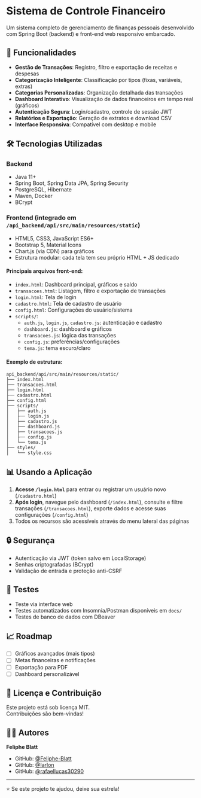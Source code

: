 # Sistema de Controle Financeiro

Um sistema completo de gerenciamento de finanças pessoais desenvolvido com Spring Boot (backend) e front-end web responsivo embarcado.

## 🚀 Funcionalidades

- **Gestão de Transações**: Registro, filtro e exportação de receitas e despesas
- **Categorização Inteligente**: Classificação por tipos (fixas, variáveis, extras)
- **Categorias Personalizadas**: Organização detalhada das transações
- **Dashboard Interativo**: Visualização de dados financeiros em tempo real (gráficos)
- **Autenticação Segura**: Login/cadastro, controle de sessão JWT
- **Relatórios e Exportação**: Geração de extratos e download CSV
- **Interface Responsiva**: Compatível com desktop e mobile

## 🛠️ Tecnologias Utilizadas

### Backend
- Java 11+
- Spring Boot, Spring Data JPA, Spring Security
- PostgreSQL, Hibernate
- Maven, Docker
- BCrypt

### Frontend (integrado em `/api_backend/api/src/main/resources/static`)
- HTML5, CSS3, JavaScript ES6+
- Bootstrap 5, Material Icons
- Chart.js (via CDN) para gráficos
- Estrutura modular: cada tela tem seu próprio HTML + JS dedicado

#### Principais arquivos front-end:
- `index.html`: Dashboard principal, gráficos e saldo
- `transacoes.html`: Listagem, filtro e exportação de transações
- `login.html`: Tela de login
- `cadastro.html`: Tela de cadastro de usuário
- `config.html`: Configurações do usuário/sistema
- `scripts/`: 
  - `auth.js`, `login.js`, `cadastro.js`: autenticação e cadastro
  - `dashboard.js`: dashboard e gráficos
  - `transacoes.js`: lógica das transações
  - `config.js`: preferências/configurações
  - `tema.js`: tema escuro/claro

#### Exemplo de estrutura:
```
api_backend/api/src/main/resources/static/
├── index.html
├── transacoes.html
├── login.html
├── cadastro.html
├── config.html
├── scripts/
│   ├── auth.js
│   ├── login.js
│   ├── cadastro.js
│   ├── dashboard.js
│   ├── transacoes.js
│   ├── config.js
│   └── tema.js
├── styles/
│   └── style.css
```

## 📊 Usando a Aplicação

1. **Acesse `/login.html`** para entrar ou registrar um usuário novo (`/cadastro.html`)
2. **Após login**, navegue pelo dashboard (`/index.html`), consulte e filtre transações (`/transacoes.html`), exporte dados e acesse suas configurações (`/config.html`)
3. Todos os recursos são acessíveis através do menu lateral das páginas

## 🔒 Segurança
- Autenticação via JWT (token salvo em LocalStorage)
- Senhas criptografadas (BCrypt)
- Validação de entrada e proteção anti-CSRF

## 🧪 Testes
- Teste via interface web
- Testes automatizados com Insomnia/Postman disponíveis em `docs/`
- Testes de banco de dados com DBeaver

## 📈 Roadmap
- [ ] Gráficos avançados (mais tipos)
- [ ] Metas financeiras e notificações
- [ ] Exportação para PDF
- [ ] Dashboard personalizável

## 📄 Licença e Contribuição

Este projeto está sob licença MIT.  
Contribuições são bem-vindas!

## 👨‍💻 Autores

**Feliphe Blatt**
- GitHub: [@Feliphe-Blatt](https://github.com/Feliphe-Blatt)
- GitHub: [@Iarlon](https://github.com/Iarlon)
- GitHub: [@rafaellucas30290](https://github.com/rafaellucas30290)

---

⭐ Se este projeto te ajudou, deixe sua estrela!
